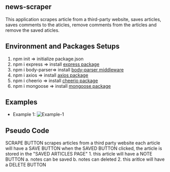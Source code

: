 ## news-scraper
This application scrapes article from a third-party website, saves articles, saves comments to the aticles, remove comments from the articles and remove the saved aticles. 



## Environment and Packages Setups
1. npm init         => initialize package.json 
2. npm i express    => install [express package](https://www.npmjs.com/package/express)
3. npm i body-parser=> install [body-parser middleware](https://www.npmjs.com/package/body-parser)
4. npm i axios   => install [axios package](https://www.npmjs.com/package/axios)
5. npm i cheerio  => install [cheerio package](https://www.npmjs.com/package/cheerio)
5. npm i mongoose  => install [mongoose package](https://www.npmjs.com/package/mongoose)




## Examples 
* Example 1: 
![Example-1](/img/example-1.png)


## Pseudo Code 
SCRAPE BUTTON scrapes articles from a third party website 
    each article will have a SAVE BUTTON 
    when the SAVED BUTTON clicked, the article is stored in the "SAVED ARTICLES PAGE" 
        1. this article will have a NOTE BUTTON 
            a. notes can be saved 
            b. notes can deleted 
        2. this aritlce will have a DELETE BUTTON

 

  